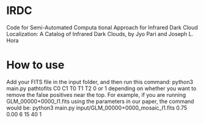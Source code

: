 # IRDC
Code for Semi-Automated Computa
tional Approach for Infrared Dark Cloud Localization: A Catalog of Infrared Dark Clouds, by Jyo Pari and Joseph L. Hora 
# How to use
Add your FITS file in the input folder, and then run this command: python3 main.py pathtofits C0 C1 T0 T1 T2 0 or 1 depending on whether you want to remove the false positives near the top. For example, if you are running GLM_00000+0000_I1.fits using the parameters in our paper, the command would be: python3 main.py input/GLM_00000+0000_mosaic_I1.fits 0.75 0.00 6 15 40 1
